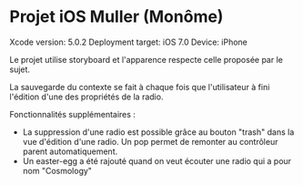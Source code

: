 Projet iOS Muller (Monôme)
==========================

Xcode version: 5.0.2
Deployment target: iOS 7.0
Device: iPhone

Le projet utilise storyboard et l'apparence respecte celle proposée par le sujet.

La sauvegarde du contexte se fait à chaque fois que l'utilisateur à fini l'édition d'une des propriétés de la radio.

Fonctionnalités supplémentaires :

* La suppression d'une radio est possible grâce au bouton "trash" dans la vue d'édition d'une radio. Un pop permet de remonter au contrôleur parent automatiquement.
* Un easter-egg a été rajouté quand on veut écouter une radio qui a pour nom "Cosmology"

